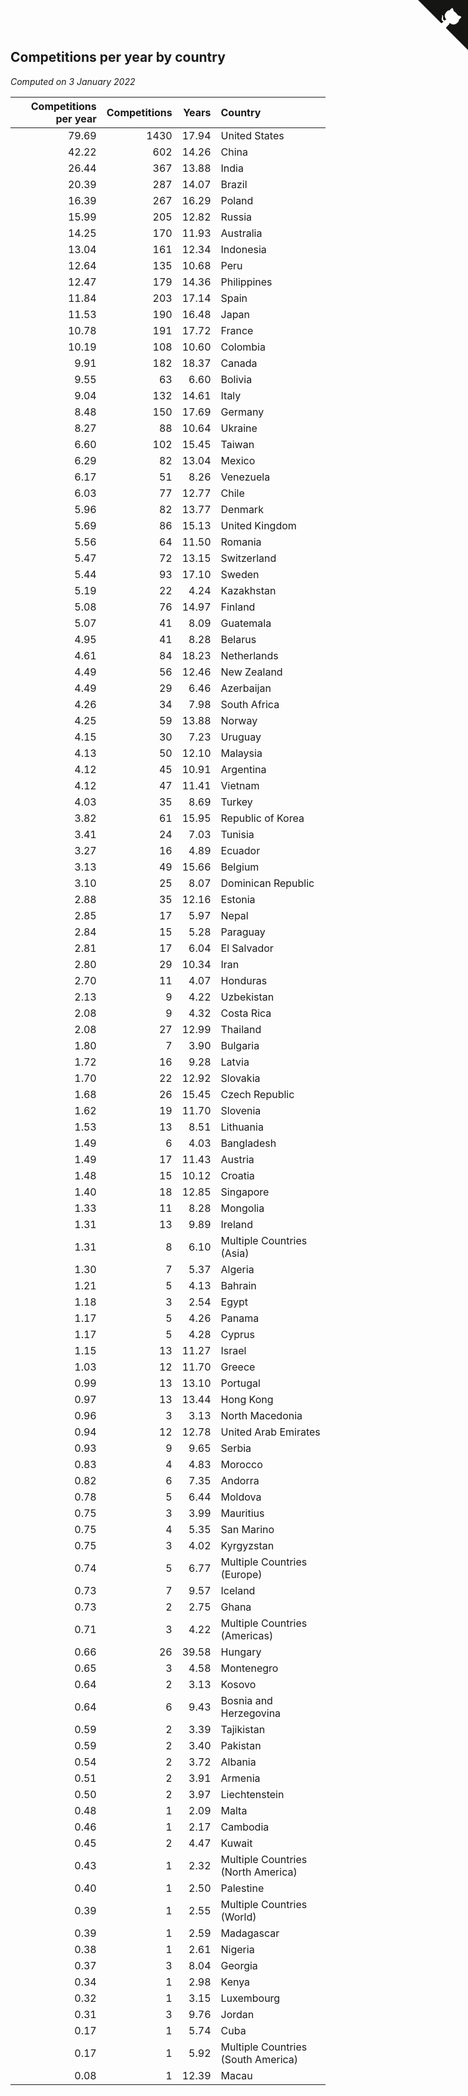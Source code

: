 ## Competitions per year by country

*Computed on  3 January 2022*

| Competitions per year | Competitions | Years | Country |
| ---: | ---: | ---: | :--- |
| 79.69 | 1430 | 17.94 | United States |
| 42.22 | 602 | 14.26 | China |
| 26.44 | 367 | 13.88 | India |
| 20.39 | 287 | 14.07 | Brazil |
| 16.39 | 267 | 16.29 | Poland |
| 15.99 | 205 | 12.82 | Russia |
| 14.25 | 170 | 11.93 | Australia |
| 13.04 | 161 | 12.34 | Indonesia |
| 12.64 | 135 | 10.68 | Peru |
| 12.47 | 179 | 14.36 | Philippines |
| 11.84 | 203 | 17.14 | Spain |
| 11.53 | 190 | 16.48 | Japan |
| 10.78 | 191 | 17.72 | France |
| 10.19 | 108 | 10.60 | Colombia |
| 9.91 | 182 | 18.37 | Canada |
| 9.55 | 63 | 6.60 | Bolivia |
| 9.04 | 132 | 14.61 | Italy |
| 8.48 | 150 | 17.69 | Germany |
| 8.27 | 88 | 10.64 | Ukraine |
| 6.60 | 102 | 15.45 | Taiwan |
| 6.29 | 82 | 13.04 | Mexico |
| 6.17 | 51 | 8.26 | Venezuela |
| 6.03 | 77 | 12.77 | Chile |
| 5.96 | 82 | 13.77 | Denmark |
| 5.69 | 86 | 15.13 | United Kingdom |
| 5.56 | 64 | 11.50 | Romania |
| 5.47 | 72 | 13.15 | Switzerland |
| 5.44 | 93 | 17.10 | Sweden |
| 5.19 | 22 | 4.24 | Kazakhstan |
| 5.08 | 76 | 14.97 | Finland |
| 5.07 | 41 | 8.09 | Guatemala |
| 4.95 | 41 | 8.28 | Belarus |
| 4.61 | 84 | 18.23 | Netherlands |
| 4.49 | 56 | 12.46 | New Zealand |
| 4.49 | 29 | 6.46 | Azerbaijan |
| 4.26 | 34 | 7.98 | South Africa |
| 4.25 | 59 | 13.88 | Norway |
| 4.15 | 30 | 7.23 | Uruguay |
| 4.13 | 50 | 12.10 | Malaysia |
| 4.12 | 45 | 10.91 | Argentina |
| 4.12 | 47 | 11.41 | Vietnam |
| 4.03 | 35 | 8.69 | Turkey |
| 3.82 | 61 | 15.95 | Republic of Korea |
| 3.41 | 24 | 7.03 | Tunisia |
| 3.27 | 16 | 4.89 | Ecuador |
| 3.13 | 49 | 15.66 | Belgium |
| 3.10 | 25 | 8.07 | Dominican Republic |
| 2.88 | 35 | 12.16 | Estonia |
| 2.85 | 17 | 5.97 | Nepal |
| 2.84 | 15 | 5.28 | Paraguay |
| 2.81 | 17 | 6.04 | El Salvador |
| 2.80 | 29 | 10.34 | Iran |
| 2.70 | 11 | 4.07 | Honduras |
| 2.13 | 9 | 4.22 | Uzbekistan |
| 2.08 | 9 | 4.32 | Costa Rica |
| 2.08 | 27 | 12.99 | Thailand |
| 1.80 | 7 | 3.90 | Bulgaria |
| 1.72 | 16 | 9.28 | Latvia |
| 1.70 | 22 | 12.92 | Slovakia |
| 1.68 | 26 | 15.45 | Czech Republic |
| 1.62 | 19 | 11.70 | Slovenia |
| 1.53 | 13 | 8.51 | Lithuania |
| 1.49 | 6 | 4.03 | Bangladesh |
| 1.49 | 17 | 11.43 | Austria |
| 1.48 | 15 | 10.12 | Croatia |
| 1.40 | 18 | 12.85 | Singapore |
| 1.33 | 11 | 8.28 | Mongolia |
| 1.31 | 13 | 9.89 | Ireland |
| 1.31 | 8 | 6.10 | Multiple Countries (Asia) |
| 1.30 | 7 | 5.37 | Algeria |
| 1.21 | 5 | 4.13 | Bahrain |
| 1.18 | 3 | 2.54 | Egypt |
| 1.17 | 5 | 4.26 | Panama |
| 1.17 | 5 | 4.28 | Cyprus |
| 1.15 | 13 | 11.27 | Israel |
| 1.03 | 12 | 11.70 | Greece |
| 0.99 | 13 | 13.10 | Portugal |
| 0.97 | 13 | 13.44 | Hong Kong |
| 0.96 | 3 | 3.13 | North Macedonia |
| 0.94 | 12 | 12.78 | United Arab Emirates |
| 0.93 | 9 | 9.65 | Serbia |
| 0.83 | 4 | 4.83 | Morocco |
| 0.82 | 6 | 7.35 | Andorra |
| 0.78 | 5 | 6.44 | Moldova |
| 0.75 | 3 | 3.99 | Mauritius |
| 0.75 | 4 | 5.35 | San Marino |
| 0.75 | 3 | 4.02 | Kyrgyzstan |
| 0.74 | 5 | 6.77 | Multiple Countries (Europe) |
| 0.73 | 7 | 9.57 | Iceland |
| 0.73 | 2 | 2.75 | Ghana |
| 0.71 | 3 | 4.22 | Multiple Countries (Americas) |
| 0.66 | 26 | 39.58 | Hungary |
| 0.65 | 3 | 4.58 | Montenegro |
| 0.64 | 2 | 3.13 | Kosovo |
| 0.64 | 6 | 9.43 | Bosnia and Herzegovina |
| 0.59 | 2 | 3.39 | Tajikistan |
| 0.59 | 2 | 3.40 | Pakistan |
| 0.54 | 2 | 3.72 | Albania |
| 0.51 | 2 | 3.91 | Armenia |
| 0.50 | 2 | 3.97 | Liechtenstein |
| 0.48 | 1 | 2.09 | Malta |
| 0.46 | 1 | 2.17 | Cambodia |
| 0.45 | 2 | 4.47 | Kuwait |
| 0.43 | 1 | 2.32 | Multiple Countries (North America) |
| 0.40 | 1 | 2.50 | Palestine |
| 0.39 | 1 | 2.55 | Multiple Countries (World) |
| 0.39 | 1 | 2.59 | Madagascar |
| 0.38 | 1 | 2.61 | Nigeria |
| 0.37 | 3 | 8.04 | Georgia |
| 0.34 | 1 | 2.98 | Kenya |
| 0.32 | 1 | 3.15 | Luxembourg |
| 0.31 | 3 | 9.76 | Jordan |
| 0.17 | 1 | 5.74 | Cuba |
| 0.17 | 1 | 5.92 | Multiple Countries (South America) |
| 0.08 | 1 | 12.39 | Macau |


<a href="https://github.com/jonatanklosko/wca_statistics" class="github-corner" aria-label="View source on Github"><svg width="80" height="80" viewBox="0 0 250 250" style="fill:#151513; color:#fff; position: absolute; top: 0; border: 0; right: 0;" aria-hidden="true"><path d="M0,0 L115,115 L130,115 L142,142 L250,250 L250,0 Z"></path><path d="M128.3,109.0 C113.8,99.7 119.0,89.6 119.0,89.6 C122.0,82.7 120.5,78.6 120.5,78.6 C119.2,72.0 123.4,76.3 123.4,76.3 C127.3,80.9 125.5,87.3 125.5,87.3 C122.9,97.6 130.6,101.9 134.4,103.2" fill="currentColor" style="transform-origin: 130px 106px;" class="octo-arm"></path><path d="M115.0,115.0 C114.9,115.1 118.7,116.5 119.8,115.4 L133.7,101.6 C136.9,99.2 139.9,98.4 142.2,98.6 C133.8,88.0 127.5,74.4 143.8,58.0 C148.5,53.4 154.0,51.2 159.7,51.0 C160.3,49.4 163.2,43.6 171.4,40.1 C171.4,40.1 176.1,42.5 178.8,56.2 C183.1,58.6 187.2,61.8 190.9,65.4 C194.5,69.0 197.7,73.2 200.1,77.6 C213.8,80.2 216.3,84.9 216.3,84.9 C212.7,93.1 206.9,96.0 205.4,96.6 C205.1,102.4 203.0,107.8 198.3,112.5 C181.9,128.9 168.3,122.5 157.7,114.1 C157.9,116.9 156.7,120.9 152.7,124.9 L141.0,136.5 C139.8,137.7 141.6,141.9 141.8,141.8 Z" fill="currentColor" class="octo-body"></path></svg></a><style>.github-corner:hover .octo-arm{animation:octocat-wave 560ms ease-in-out}@keyframes octocat-wave{0%,100%{transform:rotate(0)}20%,60%{transform:rotate(-25deg)}40%,80%{transform:rotate(10deg)}}@media (max-width:500px){.github-corner:hover .octo-arm{animation:none}.github-corner .octo-arm{animation:octocat-wave 560ms ease-in-out}}</style>
